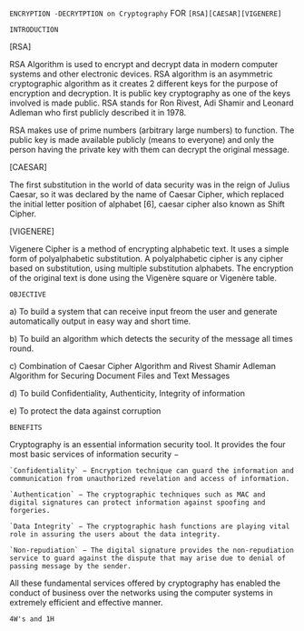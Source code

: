 `ENCRYPTION -DECRYTPTION on Cryptography` FOR `[RSA][CAESAR][VIGENERE]`

`INTRODUCTION`

[RSA]

  RSA Algorithm is used to encrypt and decrypt data in modern computer systems and other electronic devices. RSA algorithm is an asymmetric cryptographic algorithm as it creates 2 different keys for the purpose of encryption and decryption. It is public key cryptography as one of the keys involved is made public. RSA stands for Ron Rivest, Adi Shamir and Leonard Adleman who first publicly described it in 1978.

  RSA makes use of prime numbers (arbitrary large numbers) to function. The public key is made available publicly (means to everyone) and only the person having the private key with them can decrypt the original message.

[CAESAR]

  The first substitution in the world of data security was in the reign of Julius Caesar, so it was declared
by the name of Caesar Cipher, which replaced the initial letter position of alphabet [6], caesar cipher
also known as Shift Cipher.

[VIGENERE]

  Vigenere Cipher is a method of encrypting alphabetic text. It uses a simple form of polyalphabetic substitution. A polyalphabetic cipher is any cipher based on substitution, using multiple substitution alphabets. The encryption of the original text is done using the Vigenère square or Vigenère table.

`OBJECTIVE`

a) To build a system that can receive input freom the user and generate automatically output in easy way and short time.

b) To build an algorithm which detects the security of the message all times round. 

c) Combination of Caesar Cipher Algorithm and Rivest Shamir Adleman Algorithm for Securing Document Files and Text Messages

d) To build Confidentiality, Authenticity, Integrity of information

e) To protect the data against corruption

`BENEFITS`

Cryptography is an essential information security tool. It provides the four most basic services of information security −

    `Confidentiality` − Encryption technique can guard the information and communication from unauthorized revelation and access of information.

    `Authentication` − The cryptographic techniques such as MAC and digital signatures can protect information against spoofing and forgeries.

    `Data Integrity` − The cryptographic hash functions are playing vital role in assuring the users about the data integrity.

    `Non-repudiation` − The digital signature provides the non-repudiation service to guard against the dispute that may arise due to denial of passing message by the sender.

All these fundamental services offered by cryptography has enabled the conduct of business over the networks using the computer systems in extremely efficient and effective manner.

`4W's and 1H`


